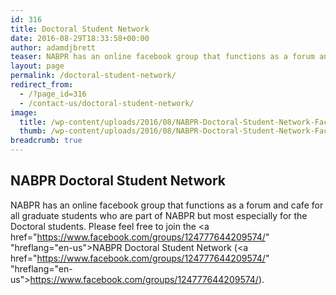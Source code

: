 ```yaml
---
id: 316
title: Doctoral Student Network
date: 2016-08-29T18:33:58+00:00
author: adamdjbrett
teaser: NABPR has an online facebook group that functions as a forum and cafe for all graduate students who are part of NABPR but most especially for the Doctoral students.
layout: page
permalink: /doctoral-student-network/
redirect_from:
  - /?page_id=316
  - /contact-us/doctoral-student-network/
image:
  title: /wp-content/uploads/2016/08/NABPR-Doctoral-Student-Network-Facebook-group-1568x580.jpg
  thumb: /wp-content/uploads/2016/08/NABPR-Doctoral-Student-Network-Facebook-group-1568x580-150x150.jpg
breadcrumb: true
---
```

## NABPR Doctoral Student Network


NABPR has an online facebook group that functions as a forum and cafe for all graduate students who are part of NABPR but most especially for the Doctoral students. Please feel free to join the <a href="https://www.facebook.com/groups/124777644209574/" "hreflang="en-us">NABPR Doctoral Student Network</a> (<a href="https://www.facebook.com/groups/124777644209574/" "hreflang="en-us">https://www.facebook.com/groups/124777644209574/</a>).
